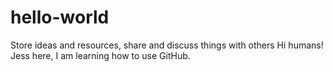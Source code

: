 # hello-world
Store ideas and resources, share and discuss things with others 
Hi humans! Jess here, I am learning how to use GitHub. 
